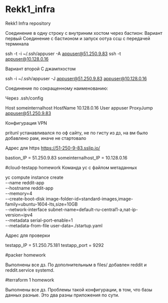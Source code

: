 # Rekk1_infra
Rekk1 Infra repository

Соединение в одну строку с внутриним хостом через бастион:
Вариант первый
Соединение с бастионом и запуск оотуа ссш с передачей терминала

ssh -t -i ~/.ssh/appuser -A appuser@51.250.9.83 ssh -t appuser@10.128.0.16

Вариант второй
С джампхостом

ssh -i ~/.ssh/appuser -J  appuser@51.250.9.83 appuser@10.128.0.16


Соединение по сокращенному наименованию:

Через .ssh/config

Host someinternalhost
HostName 10.128.0.16
User appuser
ProxyJump appuser@51.250.9.83


Конфигурация VPN

pritunl устанавливался по оф сайту, не по гисту из дз, на вм было добавлено рам, иначе не стартовало

Адрес для https
https://51-250-9-83.sslip.io/

bastion_IP = 51.250.9.83
someinternalhost_IP = 10.128.0.16


#cloud-testapp homework
Команда yc с файлом метаданных

yc compute instance create \
  --name reddit-app \
  --hostname reddit-app \
  --memory=4 \
  --create-boot-disk image-folder-id=standard-images,image-family=ubuntu-1604-lts,size=10GB \
  --network-interface subnet-name=default-ru-central1-a,nat-ip-version=ipv4 \
  --metadata serial-port-enable=1 \
  --metadata-from-file user-data=./startup.yaml


Адрес для проверки

testapp_IP = 51.250.75.181
testapp_port = 9292

#packer homework

Выполнены все дз. По дополнительным в  files/ добавлен reddit и reddit.service systemd.


#terraform 1 homework

Выполнены все дз. Проблемы такой конфигурации, в том, что базы данных разные. Это два разны приложения по сути.
